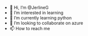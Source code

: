 - 👋 Hi, I’m @JerlineG
- 👀 I’m interested in learning
- 🌱 I’m currently learning python
- 💞️ I’m looking to collaborate on azure
- 📫 How to reach me

<!---
JerlineG/JerlineG is a ✨ special ✨ repository because its `README.md` (this file) appears on your GitHub profile.
You can click the Preview link to take a look at your changes.
--->
